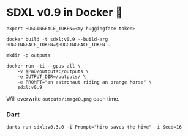 # SDXL v0.9 in Docker 🐋

```
export HUGGINGFACE_TOKEN=<my huggingface token>
```

```
docker build -t sdxl:v0.9 --build-arg HUGGINGFACE_TOKEN=$HUGGINGFACE_TOKEN .
```

```
mkdir -p outputs
```

```
docker run -ti --gpus all \
    -v $PWD/outputs:/outputs \
    -e OUTPUT_DIR=/outputs/ \
    -e PROMPT="an astronaut riding an orange horse" \
    sdxl:v0.9
```

Will overwrite `outputs/image0.png` each time.

### Dart

```
darts run sdxl:v0.3.0 -i Prompt="hiro saves the hive" -i Seed=16
```
